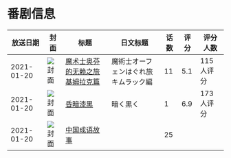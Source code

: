 # 番剧信息

|放送日期|封面|标题|日文标题|话数|评分|评分人数|
|---|---|---|---|---|---|---|
|2021-01-20|![封面](https://lain.bgm.tv/pic/cover/c/02/23/303172_3ALSz.jpg)|[魔术士奥芬的无赖之旅 基姆拉克篇](https://bangumi.tv/subject/303172)|魔術士オーフェンはぐれ旅 キムラック編|11|5.1|115人评分|
|2021-01-20|![封面](https://lain.bgm.tv/pic/cover/c/9f/01/325892_30eoW.jpg)|[昏暗漆黑](https://bangumi.tv/subject/325892)|暗く黒く|1|6.9|173人评分|
|2021-01-20|![封面](https://lain.bgm.tv/pic/cover/c/e0/da/410170_RreE8.jpg)|[中国成语故事](https://bangumi.tv/subject/410170)||25|||
